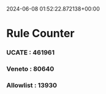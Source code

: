 2024-06-08 01:52:22.872138+00:00
# Rule Counter 
 ### UCATE : 461961

 ### Veneto : 80640

 ### Allowlist : 13930
